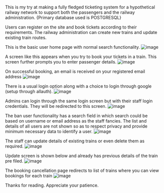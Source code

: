 This is my try at making a fully fledged  ticketing system for a hypothetical railway network to support both the passengers and the railway administration. {Primary database used is POSTGRESQL}

Users can register on the site and book tickets according to their requirements. The railway administration can create new trains and update existing train routes.

This is the basic user home page with normal search functionality.
![image](https://github.com/Darshbir/Railway-Ticketing-System--DVM-R2-/assets/87403404/03e7b574-fd67-414b-a9b5-dddc72eb22a9)

A screen like this appears when you try to book your tickets in a train. This screen further prompts you to enter passenger details.
![image](https://github.com/Darshbir/Railway-Ticketing-System--DVM-R2-/assets/87403404/059325d1-d821-4692-9cd7-42956340e860)

On successful booking, an email is received on your registered email address
![image](https://github.com/Darshbir/Railway-Ticketing-System--DVM-R2-/assets/87403404/5283e156-7634-45c4-9db9-80ec716eb7a4)

There is a usual login option along with a choice to login through google (setup through allauth).
![image](https://github.com/Darshbir/Railway-Ticketing-System--DVM-R2-/assets/87403404/df82a104-b8dd-4b72-9812-f23717d46950)

Admins can login through the same login screen but with their staff login credentials. They will be redirected to this screen.
![image](https://github.com/Darshbir/Railway-Ticketing-System--DVM-R2-/assets/87403404/7b74361c-6363-4c2c-827a-7111810c81b1)

The ban user functionality has a search field in which search could be based on username or email address as the staff fancies. The list and details of all users are not shown so as to respect privacy and provide minimum necessary data to identify a user. 
![image](https://github.com/Darshbir/Railway-Ticketing-System--DVM-R2-/assets/87403404/455fc683-536c-4a12-9d32-54ab0af809a5)

The staff can update details of existing trains or even delete them as required.
![image](https://github.com/Darshbir/Railway-Ticketing-System--DVM-R2-/assets/87403404/777dfaf0-bbc7-4749-9d93-d9d009e7006e)

Update screen is shown below and already has previous details of the train pre filed.
![image](https://github.com/Darshbir/Railway-Ticketing-System--DVM-R2-/assets/87403404/7ebe83fa-9023-43f9-ba5e-680191213844)

The booking cancellation page redirects to list of trains where you can view bookings for each train
![image](https://github.com/Darshbir/Railway-Ticketing-System--DVM-R2-/assets/87403404/f31fe090-b620-4357-9b2d-0dc6fd777f2e)

Thanks for reading. Appreciate your patience.
